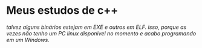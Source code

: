 # Meus estudos de c++

_talvez alguns binários estejam em EXE e outros em ELF. isso‚ porque as vezes não tenho um PC linux disponivel no momento e acabo programando em um Windows._ 
